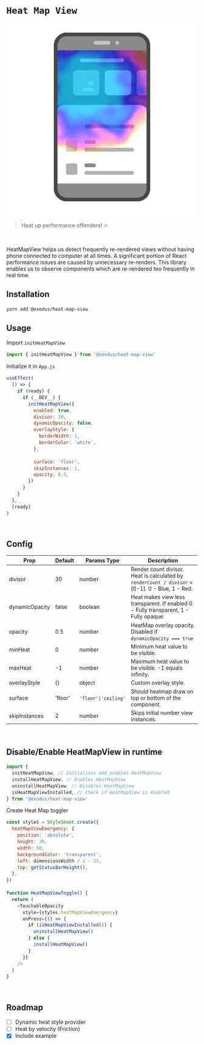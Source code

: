 # `Heat Map View`

![Heat Map View logo](https://github.com/ExodusMovement/heat-map-view/raw/master/logo.gif)

> Heat up performance offenders! 🔥

<br>

HeatMapView helps us detect frequently re-rendered views without having phone connected to computer at all times.
A significant portion of React performance issues are caused by unnecessary re-renders. This library enables us to observe components which are re-rendered too frequently in real time.

## Installation

```sh
yarn add @exodus/heat-map-view
```

## Usage

Import `initHeatMapView`
```js
import { initHeatMapView } from '@exodus/heat-map-view'
```


Initialize it in `App.js`

```js
useEffect(
  () => {
    if (ready) {
      if (__DEV__) {
        initHeatMapView({
          enabled: true,
          divisor: 20,
          dynamicOpacity: false, 
          overlayStyle: {
            borderWidth: 1,
            borderColor: 'white',
          },

          surface: 'floor',
          skipInstances: 1,
          opacity: 0.5,
        })
      }
    }
  },
  [ready]
)
```
<br>

## Config

| Prop | Default | Params Type | Description |
| --- | --- | --- | --- |
| divisor | 30 | number | Render count divisor. Heat is calculated by `renderCount / divisor` = [0-1]. 0 - Blue, 1 - Red. |
| dynamicOpacity | false | boolean | Heat makes view less transparent. If enabled 0 - Fully transparent, 1 - Fully opaque.|
| opacity | 0.5 | number | HeatMap overlay opacity. Disabled if `dynamicOpacity === true` |
| minHeat | 0 | number | Minimum heat value to be visible. |
| maxHeat | -1 | number | Maximum heat value to be visible. -1 equals infinity. |
| overlayStyle | {} | object | Custom overlay style. | 
| surface | 'floor' | `'floor'\|'ceiling'` | Should heatmap draw on top or bottom of the component. | 
| skipInstances | 2 | number | Skips initial number view instances. |


<br>

## Disable/Enable HeatMapView in runtime


```js
import {
  initHeatMapView, // Initializes and enables HeatMapView
  installHeatMapView, // Enables HeatMapView
  uninstallHeatMapView, // Disables HeatMapView
  isHeatMapViewInstalled, // Check if HeatMapView is enabled
} from '@exodus/heat-map-view'
```

Create Heat Map toggler

```js
const styles = StyleSheet.create({
  heatMapViewEmergency: {
    position: 'absolute',
    height: 30,
    width: 50,
    backgroundColor: 'transparent',
    left: dimensionsWidth / 2 - 25,
    top: getStatusBarHeight(),
  },
})

function HeatMapViewToggle() {
  return (
    <TouchableOpacity
      style={styles.heatMapViewEmergency}
      onPress={() => {
        if (isHeatMapViewInstalled()) {
          uninstallHeatMapView()
        } else {
          installHeatMapView()
        }
      }}
    />
  )
}
```

<br>

## Roadmap
- [ ] Dynamic heat style provider
- [ ] Heat by velocity (Friction)
- [x] Include example
